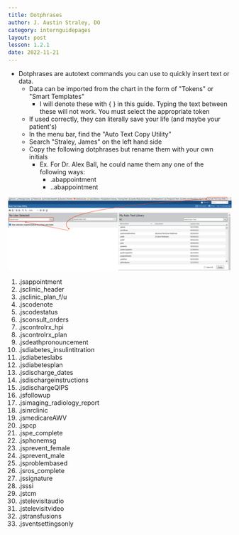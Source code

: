 ```yaml
---
title: Dotphrases
author: J. Austin Straley, DO
category: internguidepages
layout: post
lesson: 1.2.1
date: 2022-11-21
---
```


<html>
    <meta charset="UTF-8">
    <meta name="viewport" content="width=device-width, initial-scale=1">
    <link href="{{site.baseurl}}/assets/grid/bootstrap-grid.min.css" rel="stylesheet">
    <link href="{{site.baseurl}}/assets/grid/grid.css" rel="stylesheet">
    <link rel="stylesheet" href="{{site.baseurl}}/assets/gitbook/gitbook-plugin-fontsettings/website.css">
    <link rel="stylesheet" href="{{site.baseurl}}/assets/gitbook/gitbook-plugin-search-pro/search.css">
    <link rel="stylesheet" href="{{site.baseurl}}/assets/gitbook/gitbook-plugin-back-to-top-button/plugin.css">
    <link rel="stylesheet" href="{{site.baseurl}}/assets/gitbook/style.css">
    <link rel="stylesheet" href="{{site.baseurl}}/assets/gitbook/rouge/{{ site.syntax_highlighter_style | default: 'colorful' }}.css">
    <meta name="HandheldFriendly" content="true"/>
    <meta name="viewport" content="width=device-width, initial-scale=1, user-scalable=no">
    <meta name="apple-mobile-web-app-capable" content="yes">
    <meta name="apple-mobile-web-app-status-bar-style" content="black">
    <link rel="apple-touch-icon-precomposed" sizes="152x152" href="{{site.baseurl}}/assets/gitbook/images/apple-touch-icon-precomposed-152.png">
    <link rel="shortcut icon" href="{{site.baseurl}}/{{site.favicon_path}}" type="image/x-icon">
</html>

- Dotphrases are autotext commands you can use to quickly insert text or data.
    - Data can be imported from the chart in the form of "Tokens" or "Smart Templates"
		- I will denote these with { } in this guide. Typing the text between these will not work. You must select the appropriate token
	- If used correctly, they can literally save your life (and maybe your patient's)
	- In the menu bar, find the "Auto Text Copy Utility"
	- Search "Straley, James" on the left hand side
	- Copy the following dotphrases but rename them with your own initials
		- Ex. For Dr. Alex Ball, he could name them any one of the following ways:
            - .abappointment
            - ..abappointment

![Shortcut 1.1](/assets/images/internguidepages/1.2/1.2.2-picture1.png)

1. .jsappointment
2. .jsclinic_header
3. .jsclinic_plan_f/u
4. .jscodenote
5. .jscodestatus
6. .jsconsult_orders
7. .jscontrolrx_hpi
8. .jscontrolrx_plan
9. .jsdeathpronouncement
10. .jsdiabetes_insulintitration
11. .jsdiabeteslabs
12. .jsdiabetesplan
13. .jsdischarge_dates
14. .jsdischargeinstructions
15. .jsdischargeQIPS
16. .jsfollowup
17. .jsimaging_radiology_report
18. .jsinrclinic
19. .jsmedicareAWV
20. .jspcp
21. .jspe_complete
22. .jsphonemsg
23. .jsprevent_female
24. .jsprevent_male
25. .jsproblembased
26. .jsros_complete
27. .jssignature
28. .jsssi
29. .jstcm
30. .jstelevisitaudio
31. .jstelevisitvideo
32. .jstransfusions
33. .jsventsettingsonly
